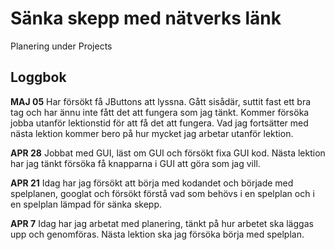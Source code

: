 # Sänka skepp med nätverks länk

Planering under Projects

## Loggbok

**MAJ 05** Har försökt få JButtons att lyssna. Gått sisådär, suttit fast ett bra tag och har ännu inte fått det att fungera som jag tänkt. Kommer försöka jobba utanför lektionstid för att få det att fungera. Vad jag fortsätter med nästa lektion kommer bero på hur mycket jag arbetar utanför lektion.

**APR 28** Jobbat med GUI, läst om GUI och försökt fixa GUI kod. Nästa lektion har jag tänkt försöka få knapparna i GUI att göra som jag vill.

**APR 21** Idag har jag försökt att börja med kodandet och började med spelplanen, googlat och försökt förstå vad som behövs i en spelplan och i en spelplan lämpad för sänka skepp.

**APR 7** Idag har jag arbetat med planering, tänkt på hur arbetet ska läggas upp och genomföras. Nästa lektion ska jag försöka börja med spelplan.
